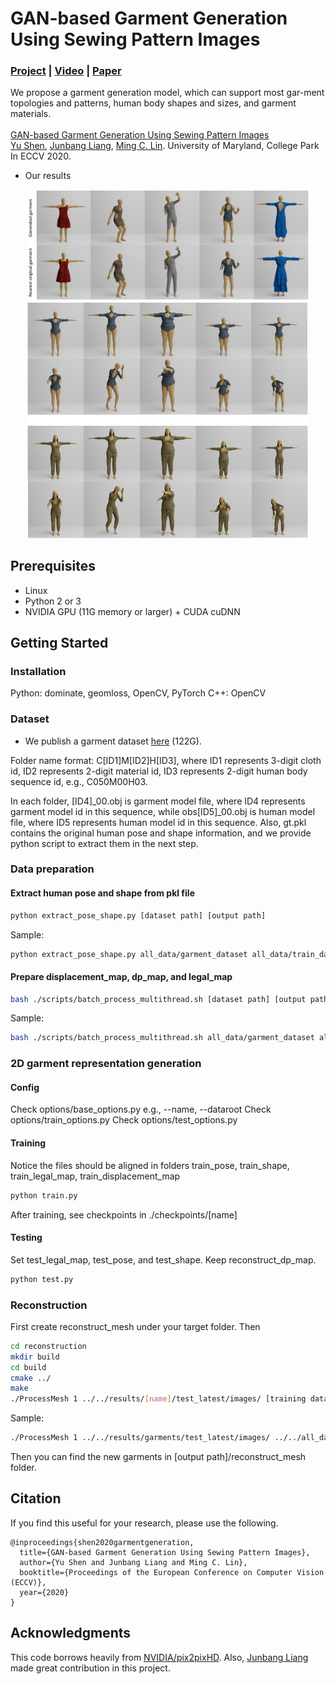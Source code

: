 # GAN-based Garment Generation Using Sewing Pattern Images
### [Project](https://gamma.umd.edu/researchdirections/virtualtryon/garmentgeneration/) | [Video](http://cs.umd.edu/~yushen/videos/ECCV2020.mp4) | [Paper](http://cs.umd.edu/~yushen/docs/ECCV2020.pdf) <br>
We propose a garment generation model, which can support most gar-ment topologies and patterns, human body shapes and sizes, and garment materials. <br><br>
[GAN-based Garment Generation Using Sewing Pattern Images](https://gamma.umd.edu/researchdirections/virtualtryon/garmentgeneration/)  
[Yu Shen](http://cs.umd.edu/~yushen), [Junbang Liang](http://cs.umd.edu/~liangjb), [Ming C. Lin](http://cs.umd.edu/~lin).
 University of Maryland, College Park
 In ECCV 2020.  

- Our results
<p align='center'>
  <img src='imgs/generated_garments.jpg' width='450'/>
  <img src='imgs/retargeted_garments.jpg' width='450'/>
</p>

## Prerequisites
- Linux
- Python 2 or 3
- NVIDIA GPU (11G memory or larger) + CUDA cuDNN

## Getting Started
### Installation
Python: dominate, geomloss, OpenCV, PyTorch
C++: OpenCV

### Dataset
- We publish a garment dataset [here](https://drive.google.com/drive/folders/1GR9cut1Ip7T3R-nYnuWPJUSarX8MT_xY?usp=sharing) (122G).

Folder name format:
C[ID1]M[ID2]H[ID3], where ID1 represents 3-digit cloth id, ID2 represents 2-digit material id, ID3 represents 2-digit human body sequence id, e.g., C050M00H03.

In each folder, [ID4]\_00.obj is garment model file, where ID4 represents garment model id in this sequence, while obs[ID5]\_00.obj is human model file, where ID5 represents human model id in this sequence. Also, gt.pkl contains the original human pose and shape information, and we provide python script to extract them in the next step.

### Data preparation
#### Extract human pose and shape from pkl file
```bash
python extract_pose_shape.py [dataset path] [output path]
```

Sample:
```bash
python extract_pose_shape.py all_data/garment_dataset all_data/train_data
```

#### Prepare displacement_map, dp_map, and legal_map 
```bash
bash ./scripts/batch_process_multithread.sh [dataset path] [output path]
```

Sample:
```bash
bash ./scripts/batch_process_multithread.sh all_data/garment_dataset all_data/train_data
```


### 2D garment representation generation
#### Config
Check options/base_options.py  e.g., --name, --dataroot
Check options/train_options.py
Check options/test_options.py

#### Training
Notice the files should be aligned in folders train_pose, train_shape, train_legal_map, train_displacement_map
```bash
python train.py
```

After training, see checkpoints in ./checkpoints/[name]

#### Testing
Set test_legal_map, test_pose, and test_shape.
Keep reconstruct_dp_map.
```bash
python test.py
```


### Reconstruction
First create reconstruct_mesh under your target folder.
Then
```bash
cd reconstruction
mkdir build
cd build
cmake ../
make
./ProcessMesh 1 ../../results/[name]/test_latest/images/ [training data path]/reconstruct_dp_map/ [training data path]/test_legal_map/ [output path] 0 7
```

Sample:
```bash
./ProcessMesh 1 ../../results/garments/test_latest/images/ ../../all_data/train_data/reconstruct_dp_map/ ../../all_data/train_data/test_legal_map/ ../../all_data/train_data/ 0 7
```

Then you can find the new garments in [output path]/reconstruct_mesh folder.


## Citation

If you find this useful for your research, please use the following.

```
@inproceedings{shen2020garmentgeneration,
  title={GAN-based Garment Generation Using Sewing Pattern Images},
  author={Yu Shen and Junbang Liang and Ming C. Lin},  
  booktitle={Proceedings of the European Conference on Computer Vision (ECCV)},
  year={2020}
}
```

## Acknowledgments
This code borrows heavily from [NVIDIA/pix2pixHD](https://github.com/NVIDIA/pix2pixHD). Also, [Junbang Liang](http://cs.umd.edu/~liangjb) made great contribution in this project.
